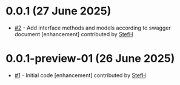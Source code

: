 # 0.0.1 (27 June 2025)
- [#2](https://github.com/StefH/Google-GenAI.SDK/pull/2) - Add interface methods and models according to swagger document [enhancement] contributed by [StefH](https://github.com/StefH)

# 0.0.1-preview-01 (26 June 2025)
- [#1](https://github.com/StefH/Google-GenAI.SDK/pull/1) - Initial code [enhancement] contributed by [StefH](https://github.com/StefH)

